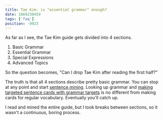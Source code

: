 ```yaml
---
title: Tae Kim: is "essential grammar" enough?
date: 1669230459
tags: ['faq']
position: -9923
---
```


As far as I see, the Tae Kim guide gets divided into 4 sections.

1) Basic Grammar
1) Essential Grammar
1) Special Expressions
1) Advanced Topics

So the question becomes, "Can I drop Tae Kim after reading the first half?"

The truth is that all 4 sections describe pretty basic grammar.
You can stop at any point and start [sentence mining](sentence-mining.html).
Looking up grammar and [making targeted sentence cards with grammar targets](learning-grammar.html#how-to-make-cards)
is no different from making cards for regular vocabulary.
Eventually you'll catch up.

I read and mined the entire guide,
but I took breaks between sections,
so it wasn't a continuous, boring process.
